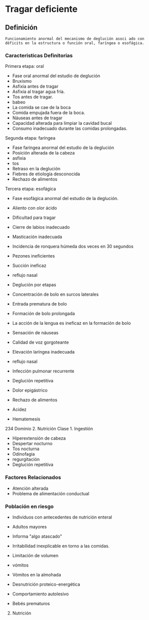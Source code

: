 # Tragar deficiente
## Definición
	Funcionamiento anormal del mecanismo de deglución asoci ado con déficits en la estructura o función oral, faríngea o esofágica.

### Caracteristicas Definitorias
Primera etapa: oral   
- Fase oral anormal del estudio de 
deglución   
- Bruxismo   
- Asfixia antes de tragar   
- Asfixia al tragar agua fría.   
- Tos antes de tragar.   
- babeo   
- La comida se cae de la boca   
- Comida empujada fuera de la 
boca.   
- Náuseas antes de tragar   
- Capacidad alterada para limpiar la 
cavidad bucal   
- Consumo inadecuado durante 
las comidas prolongadas.  
 
Segunda etapa: faríngea   
- Fase faríngea anormal del 
estudio de la deglución   
- Posición alterada de la cabeza   
- asfixia   
- tos  
- Retraso en la deglución   
- Fiebres de etiología desconocida   
- Rechazo de alimentos  
 
Tercera etapa: esofágica   
- Fase esofágica anormal del 
estudio de la deglución.   
- Aliento con olor ácido   
- Dificultad para tragar   
 
 
 
 
 
- Cierre de labios inadecuado   
- Masticación inadecuada   
- Incidencia de ronquera húmeda 
dos veces en 30 segundos   
- Pezones ineficientes   
- Succión ineficaz   
- reflujo nasal   
- Deglución por etapas   
- Concentración de bolo en surcos 
laterales   
- Entrada prematura de bolo   
- Formación de bolo prolongada   
- La acción de la lengua es ineficaz 
en la formación de bolo  
 
 
 
- Sensación de náuseas   
- Calidad de voz gorgoteante   
- Elevación laríngea inadecuada   
- reflujo nasal   
- Infección pulmonar recurrente   
- Deglución repetitiva  
 
 
 
 
 
- Dolor epigástrico   
- Rechazo de alimentos   
- Acidez   
- Hematemesis  
  
234 
Dominio 2. Nutrición  Clase 1. Ingestión  
 
 
 
- Hiperextensión de cabeza   
- Despertar nocturno   
- Tos nocturna   
- Odinofagia   
- regurgitación   
- Deglución repetitiva

### Factores Relacionados
- Atención alterada   
- Problema de alimentación 
conductual

### Población en riesgo
- Individuos con antecedentes de 
nutrición enteral   
- Adultos mayores   
 
 
 
- Informa "algo atascado"   
- Irritabilidad inexplicable en torno 
a las comidas.   
- Limitación de volumen   
- vómitos   
- Vómitos en la almohada  
 
 
- Desnutrición proteico-energética   
- Comportamiento autolesivo  
 
 
- Bebés prematuros   
 
 
 
 
 
 
 
 
 
 
 2. Nutrición


